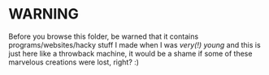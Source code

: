 # WARNING
Before you browse this folder, be warned that it contains programs/websites/hacky stuff I
made when I was *very(!) young* and this is just here like a throwback machine, it would be a
shame if some of these marvelous creations were lost, right? :)
